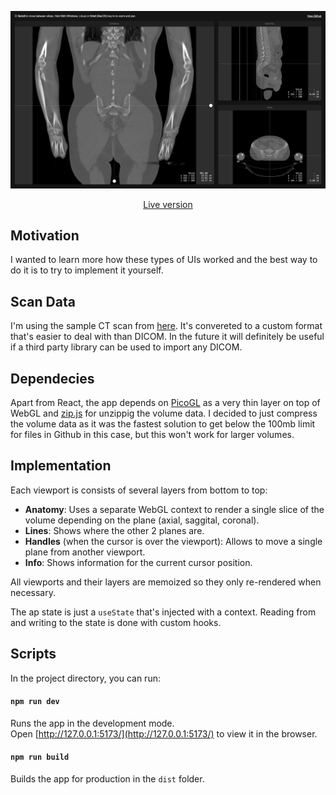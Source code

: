 <p align="center">
   <a href="https://vangelov.github.io/slice-viewer/" target="_blank">
    <img src="screenshot.png" alt="Devices preview" />
  </a>
</p>


<div align="center">

  [Live version](https://vangelov.github.io/slice-viewer/)

</div>

## Motivation

I wanted to learn more how these types of UIs worked and the best way to do it is to try to implement it yourself. 

## Scan Data
I'm using the sample CT scan from [here](https://github.com/SlicerRt/SlicerRtData/tree/master/aria-phantom-contours-branching). It's convereted to a custom format that's easier to deal with than DICOM. In the future it will definitely be useful if a third party library can be used to import any DICOM.

## Dependecies 
Apart from React, the app depends on [PicoGL](https://tsherif.github.io/picogl.js/) as a very thin layer on top of WebGL and [zip.js](https://gildas-lormeau.github.io/zip.js/) for unzippig the volume data. I decided to just compress the volume data as it was the fastest solution to get below the 100mb limit for files in Github in this case, but this won't work for larger volumes. 

## Implementation
Each viewport is consists of several layers from bottom to top:

- **Anatomy**: Uses a separate WebGL context to render a single slice of the volume depending on the plane (axial, saggital, coronal).
- **Lines**: Shows where the other 2 planes are.
- **Handles** (when the cursor is over the viewport): Allows to move a single plane from another viewport.
- **Info**: Shows information for the current cursor position.

All viewports and their layers are memoized so they only re-rendered when necessary.

The ap state is just a `useState` that's injected with a context. Reading from and writing to the state is done with custom hooks.

### 

## Scripts

In the project directory, you can run:

#### `npm run dev`
Runs the app in the development mode.\
Open [http://127.0.0.1:5173/](http://127.0.0.1:5173/) to view it in the browser.

#### `npm run build`
Builds the app for production in the `dist` folder.


